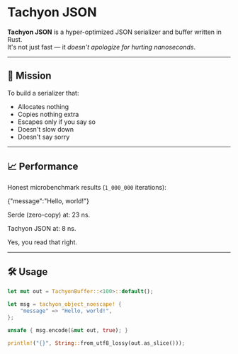 # Tachyon JSON

**Tachyon JSON** is a hyper-optimized JSON serializer and buffer written in Rust.  
It's not just fast — it *doesn't apologize for hurting nanoseconds*.

---

## 🚀 Mission

To build a serializer that:

- Allocates nothing
- Copies nothing extra
- Escapes only if you say so
- Doesn't slow down
- Doesn't say sorry

---

## 📈 Performance

Honest microbenchmark results (`1_000_000` iterations):

{"message":"Hello, world!"}

Serde (zero-copy) at: 23 ns.

Tachyon JSON at: 8 ns.

Yes, you read that right.

---

## 🛠 Usage

```rust
let mut out = TachyonBuffer::<100>::default();

let msg = tachyon_object_noescape! {
    "message" => "Hello, world!",
};

unsafe { msg.encode(&mut out, true); }

println!("{}", String::from_utf8_lossy(out.as_slice()));
